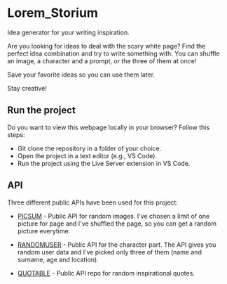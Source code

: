 # Lorem_Storium
Idea generator for your writing inspiration.

Are you looking for ideas to deal with the scary white page? Find the perfect idea combination and try to write something with.
You can shuffle an image, a character and a prompt, or the three of them at once!

Save your favorite ideas so you can use them later.

Stay creative! 


## Run the project
Do you want to view this webpage locally in your browser? Follow this steps:
- Git clone the repository in a folder of your choice.
- Open the project in a text editor (e.g., VS Code).
- Run the project using the Live Server extension in VS Code.


## API
Three different public APIs have been used for this project:
- [PICSUM](https://picsum.photos/) - Public API for random images. I've chosen a limit of one picture for page and I've shuffled the page, so you can get a random picture everytime.

- [RANDOMUSER](https://randomuser.me/) - Public API for the character part. The API gives you random user data and I've picked only three of them (name and surname, age and location).

- [QUOTABLE](https://github.com/lukePeavey/quotable) - Public API repo for random inspirational quotes.
